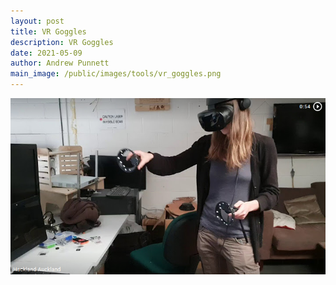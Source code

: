 ```yaml
---
layout: post
title: VR Goggles
description: VR Goggles
date: 2021-05-09
author: Andrew Punnett
main_image: /public/images/tools/vr_goggles.png
---
```


![](/public/images/vr_goggles.png)
